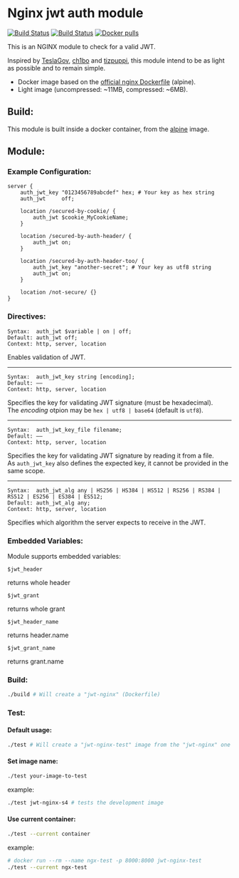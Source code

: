 [github-license-url]: /blob/master/LICENSE
[docker-url]: https://hub.docker.com/r/maxxt/nginx-jwt-module/

# Nginx jwt auth module
[![Build Status](https://img.shields.io/github/license/maxx-t/nginx-jwt-module.svg)][github-license-url]
[![Build Status](https://img.shields.io/docker/build/maxxt/nginx-jwt-module.svg)][docker-url]
[![Docker pulls](https://img.shields.io/docker/pulls/maxxt/nginx-jwt-module.svg)][docker-url]

This is an NGINX module to check for a valid JWT.

Inspired by [TeslaGov](https://github.com/TeslaGov/ngx-http-auth-jwt-module), [ch1bo](https://github.com/ch1bo/nginx-jwt) and [tizpuppi](https://github.com/tizpuppi/ngx_http_auth_jwt_module), this module intend to be as light as possible and to remain simple.
 - Docker image based on the [official nginx Dockerfile](https://github.com/nginxinc/docker-nginx) (alpine).
 - Light image (uncompressed: ~11MB, compressed: ~6MB).

## Build:
This module is built inside a docker container, from the [alpine](https://hub.docker.com/_/alpine/) image.

## Module:

### Example Configuration:
```nginx
server {
    auth_jwt_key "0123456789abcdef" hex; # Your key as hex string
    auth_jwt     off;

    location /secured-by-cookie/ {
        auth_jwt $cookie_MyCookieName;
    }

    location /secured-by-auth-header/ {
        auth_jwt on;
    }

    location /secured-by-auth-header-too/ {
        auth_jwt_key "another-secret"; # Your key as utf8 string
        auth_jwt on;
    }

    location /not-secure/ {}
}
```
### Directives:

    Syntax:	 auth_jwt $variable | on | off;
    Default: auth_jwt off;
    Context: http, server, location

Enables validation of JWT.<hr>

    Syntax:	 auth_jwt_key string [encoding];
    Default: ——
    Context: http, server, location

Specifies the key for validating JWT signature (must be hexadecimal).<br>
The *encoding* otpion may be `hex | utf8 | base64` (default is `utf8`).<hr>

    Syntax:	 auth_jwt_key_file filename;
    Default: ——
    Context: http, server, location

Specifies the key for validating JWT signature by reading it from a file.<br>
As `auth_jwt_key` also defines the expected key, it cannot be provided in the same scope.<hr>

    Syntax:	 auth_jwt_alg any | HS256 | HS384 | HS512 | RS256 | RS384 | RS512 | ES256 | ES384 | ES512;
    Default: auth_jwt_alg any;
    Context: http, server, location

Specifies which algorithm the server expects to receive in the JWT.

### Embedded Variables:

Module supports embedded variables:

    $jwt_header

returns whole header

    $jwt_grant

returns whole grant

    $jwt_header_name

returns header.name

    $jwt_grant_name

returns grant.name

### Build:
```bash
./build # Will create a "jwt-nginx" (Dockerfile)
```

### Test:
#### Default usage:
```bash
./test # Will create a "jwt-nginx-test" image from the "jwt-nginx" one (Dockerfile.test)
```
#### Set image name:
```bash
./test your-image-to-test
```
example:
```bash
./test jwt-nginx-s4 # tests the development image
```
#### Use current container:
```bash
./test --current container
```
example:
```bash
# docker run --rm --name ngx-test -p 8000:8000 jwt-nginx-test
./test --current ngx-test
```
